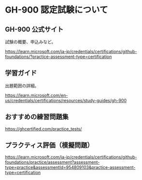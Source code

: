 
# GH-900 認定試験について

## GH-900 公式サイト

試験の概要、申込みなど。

https://learn.microsoft.com/ja-jp/credentials/certifications/github-foundations/?practice-assessment-type=certification

## 学習ガイド

出題範囲の詳細。

https://learn.microsoft.com/en-us/credentials/certifications/resources/study-guides/gh-900

## おすすめの練習問題集

https://ghcertified.com/practice_tests/

## プラクティス評価（模擬問題）

https://learn.microsoft.com/ja-jp/credentials/certifications/github-foundations/practice/assessment?assessment-type=practice&assessmentId=954809103&practice-assessment-type=certification